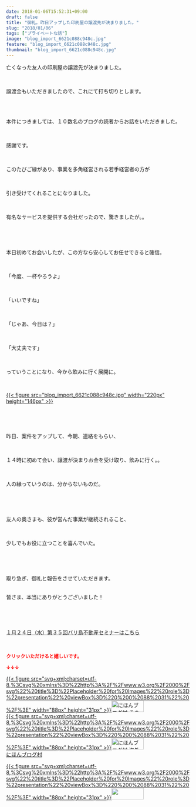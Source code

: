 ```yaml
---
date: 2018-01-06T15:52:31+09:00
draft: false
title: "御礼。昨日アップした印刷屋の譲渡先が決まりました。"
slug: "2018/01/06"
tags: ["プライベートな話"]
image: "blog_import_6621c088c948c.jpg"
feature: "blog_import_6621c088c948c.jpg"
thumbnail: "blog_import_6621c088c948c.jpg"
---
```

<p>亡くなった友人の印刷屋の譲渡先が決まりました。</p><p> </p><p>譲渡金もいただきましたので、これにて打ち切りとします。</p><p> </p><p><br/>本件につきましては、１０数名のブログの読者からお話をいただきました。</p><p> </p><p>感謝です。</p><p> </p><p>このたびご縁があり、事業を多角経営される若手経営者の方が</p><p> </p><p>引き受けてくれることになりました。</p><p> </p><p>有名なサービスを提供する会社だったので、驚きましたが。。</p><p> </p><p> </p><p>本日初めてお会いしたが、この方なら安心してお任せできると確信。</p><p> </p><p>「今度、一杯やろうよ」</p><p> </p><p>「いいですね」</p><p> </p><p>「じゃあ、今日は？」</p><p> </p><p>「大丈夫です」</p><p> </p><p>っていうことになり、今から飲みに行く展開に。</p><p> </p><p><a href="blog_import_6621c088c948c.jpg">{{< figure src="blog_import_6621c088c948c.jpg" width="220px" height="146px" >}}</a></p><p> </p><p> </p><p>昨日、案件をアップして、今朝、連絡をもらい、</p><p> </p><p>１４時に初めて会い、譲渡が決まりお金を受け取り、飲みに行く。。</p><p> </p><p>人の縁っていうのは、分からないものだ。</p><p> </p><p> </p><p>友人の奥さまも、彼が営んだ事業が継続されること、</p><p> </p><p>少しでもお役に立つことを喜んでいた。</p><p> </p><p> </p><p>取り急ぎ、御礼と報告をさせていただきます。</p><p><br/>皆さま、本当にありがとうございました！</p><p> </p><p> </p><p><a href="iin.co.jp" target="_blank">１月２４日（水）第３５回バリ島不動産セミナーはこちら</a></p><p> </p><p><font color="#ff0000" size="2"><strong>クリックいただけると嬉しいです。</strong></font></p><p><font color="#ff0000" size="2"><strong>↓↓↓</strong></font></p><p><a href="ranking.html?p_cid=01260127" id="&amp;blogmura_banner" target="_blank">{{< figure src="svg+xml;charset=utf-8,%3Csvg%20xmlns%3D%22http%3A%2F%2Fwww.w3.org%2F2000%2Fsvg%22%20title%3D%22Placeholder%20for%20Images%22%20role%3D%22presentation%22%20viewBox%3D%220%200%2088%2031%22%20%2F%3E" width="88px" height="31px" >}}<noscript><img alt="にほんブログ村 その他生活ブログ 不動産投資へ" border="0" height="31" src="https://img-proxy.blog-video.jp/images?url=http%3A%2F%2Flife.blogmura.com%2Fhudousantoushi%2Fimg%2Fhudousantoushi88_31.gif" width="88"></noscript></a><br/><a href="ranking.html?p_cid=01260127" target="_blank">{{< figure src="svg+xml;charset=utf-8,%3Csvg%20xmlns%3D%22http%3A%2F%2Fwww.w3.org%2F2000%2Fsvg%22%20title%3D%22Placeholder%20for%20Images%22%20role%3D%22presentation%22%20viewBox%3D%220%200%2088%2031%22%20%2F%3E" width="88px" height="31px" >}}<noscript><img alt="にほんブログ村 海外生活ブログ バリ島情報へ" border="0" height="31" src="https://img-proxy.blog-video.jp/images?url=http%3A%2F%2Foverseas.blogmura.com%2Fbali%2Fimg%2Fbali88_31.gif" width="88"></noscript></a><br/><a href="ranking.html?p_cid=01260127" target="_blank">にほんブログ村</a></p><p><a href="link.php?1804582" title="人気ブログランキングへ">{{< figure src="svg+xml;charset=utf-8,%3Csvg%20xmlns%3D%22http%3A%2F%2Fwww.w3.org%2F2000%2Fsvg%22%20title%3D%22Placeholder%20for%20Images%22%20role%3D%22presentation%22%20viewBox%3D%220%200%2088%2031%22%20%2F%3E" width="88px" height="31px" >}}<noscript><img border="0" height="31" src="https://blog.with2.net/img/banner/banner_22.gif" width="88"></noscript></a></p><p> </p>

